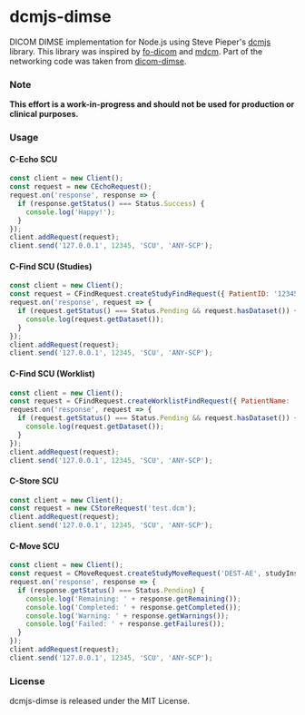 # dcmjs-dimse
DICOM DIMSE implementation for Node.js using Steve Pieper's [dcmjs](https://github.com/dcmjs-org/dcmjs) library.
This library was inspired by [fo-dicom](https://github.com/fo-dicom/fo-dicom) and [mdcm](https://github.com/fo-dicom/mdcm).
Part of the networking code was taken from [dicom-dimse](https://github.com/OHIF/dicom-dimse).

### Note
**This effort is a work-in-progress and should not be used for production or clinical purposes.**

### Usage

#### C-Echo SCU
```js
const client = new Client();
const request = new CEchoRequest();
request.on('response', response => {
  if (response.getStatus() === Status.Success) {
    console.log('Happy!');
  }
});
client.addRequest(request);
client.send('127.0.0.1', 12345, 'SCU', 'ANY-SCP');
```

#### C-Find SCU (Studies)
```js
const client = new Client();
const request = CFindRequest.createStudyFindRequest({ PatientID: '12345', PatientName: '*' });
request.on('response', request => {
  if (request.getStatus() === Status.Pending && request.hasDataset()) {
    console.log(request.getDataset());
  }
});
client.addRequest(request);
client.send('127.0.0.1', 12345, 'SCU', 'ANY-SCP');
```

#### C-Find SCU (Worklist)
```js
const client = new Client();
const request = CFindRequest.createWorklistFindRequest({ PatientName: '*' });
request.on('response', request => {
  if (request.getStatus() === Status.Pending && request.hasDataset()) {
    console.log(request.getDataset());
  }
});
client.addRequest(request);
client.send('127.0.0.1', 12345, 'SCU', 'ANY-SCP');
```

#### C-Store SCU
```js
const client = new Client();
const request = new CStoreRequest('test.dcm');
client.addRequest(request);
client.send('127.0.0.1', 12345, 'SCU', 'ANY-SCP');
```

#### C-Move SCU
```js
const client = new Client();
const request = CMoveRequest.createStudyMoveRequest('DEST-AE', studyInstanceUid);
request.on('response', response => {
  if (response.getStatus() === Status.Pending) {
    console.log('Remaining: ' + response.getRemaining());
    console.log('Completed: ' + response.getCompleted());
    console.log('Warning: ' + response.getWarnings());
    console.log('Failed: ' + response.getFailures());
  }
});
client.addRequest(request);
client.send('127.0.0.1', 12345, 'SCU', 'ANY-SCP');
```

### License
dcmjs-dimse is released under the MIT License.
